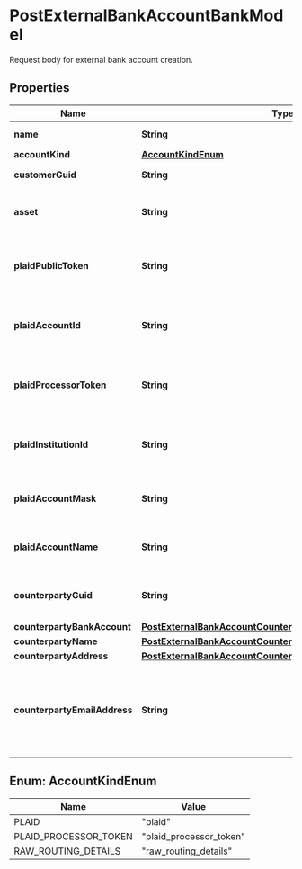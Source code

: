 

# PostExternalBankAccountBankModel

Request body for external bank account creation.

## Properties

| Name | Type | Description | Notes |
|------------ | ------------- | ------------- | -------------|
|**name** | **String** | The name of the account. |  |
|**accountKind** | [**AccountKindEnum**](#AccountKindEnum) | The account type |  |
|**customerGuid** | **String** | The customer identifier. |  [optional] |
|**asset** | **String** | The asset code. If not set will try and default to the Bank&#39;s configured fiat asset. |  [optional] |
|**plaidPublicToken** | **String** | The public token for the account. Required for &#39;plaid&#39; accounts. Required when account_kind is plaid. |  [optional] |
|**plaidAccountId** | **String** | The account identifier in plaid. Required for &#39;plaid&#39; accounts. Required when account_kind is plaid. |  [optional] |
|**plaidProcessorToken** | **String** | The Plaid processor token used to access the account. Required when account_kind is plaid_processor_token. |  [optional] |
|**plaidInstitutionId** | **String** | Plaid&#39;s institution ID for the account&#39;s institution. Required when account_kind is plaid_processor_token. |  [optional] |
|**plaidAccountMask** | **String** | The account mask for the account. Required when account_kind is plaid_processor_token. |  [optional] |
|**plaidAccountName** | **String** | The name of the account. Required when account_kind is plaid_processor_token. |  [optional] |
|**counterpartyGuid** | **String** | The counterparty identifier. Optional when account_kind is raw_routing_details. |  [optional] |
|**counterpartyBankAccount** | [**PostExternalBankAccountCounterpartyBankAccountBankModel**](PostExternalBankAccountCounterpartyBankAccountBankModel.md) |  |  [optional] |
|**counterpartyName** | [**PostExternalBankAccountCounterpartyNameBankModel**](PostExternalBankAccountCounterpartyNameBankModel.md) |  |  [optional] |
|**counterpartyAddress** | [**PostExternalBankAccountCounterpartyAddressBankModel**](PostExternalBankAccountCounterpartyAddressBankModel.md) |  |  [optional] |
|**counterpartyEmailAddress** | **String** | The counterparty&#39;s email address on their checking account. Optional when account_kind is raw_routing_details and counterparty_guid is not present. |  [optional] |



## Enum: AccountKindEnum

| Name | Value |
|---- | -----|
| PLAID | &quot;plaid&quot; |
| PLAID_PROCESSOR_TOKEN | &quot;plaid_processor_token&quot; |
| RAW_ROUTING_DETAILS | &quot;raw_routing_details&quot; |



